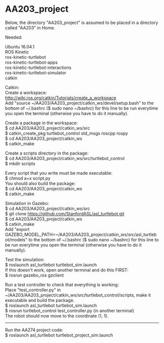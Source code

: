 # AA203_project

Below, the directory "AA203_project" is assumed to be placed in a directory called "AA203" in Home.  

Needed:  

Ubuntu 16.04.1  
ROS Kinetic  
ros-kinetic-turtlebot  
ros-kinetic-turtlebot-apps  
ros-kinetic-turtlebot-interactions  
ros-kinetic-turtlebot-simulator  
catkin

Catkin:  
Create a workspace:  
http://wiki.ros.org/catkin/Tutorials/create_a_workspace  
Add "source ~/AA203/AA203_project/catkin_ws/devel/setup.bash" to the bottom of ~/.bashrc ($ sudo nano ~/bashrc) for this line to be run everytime you open the terminal (otherwise you have to do it manually).  

Create a package in the workspace:  
$ cd AA203/AA203_project/catkin_ws/src  
$ catkin_create_pkg turtlebot_control std_msgs roscpp rospy  
$ cd AA203/AA203_project/catkin_ws  
$ catkin_make   

Create a scripts directory in the package:  
$ cd AA203/AA203_project/catkin_ws/src/turtlebot_control  
$ mkdir scripts  

Every script that you write must be made executable:  
$ chmod a+x script.py    
You should also build the package:  
$ cd AA203/AA203_project/catkin_ws  
$ catkin_make  

Simulation in Gazebo:  
$ cd AA203/AA203_project/catkin_ws/src  
$ git clone https://github.com/StanfordASL/asl_turtlebot.git  
$ cd AA203/AA203_project/catkin_ws    
$ catkin_make  
Add "export GAZEBO_MODEL_PATH=~/AA203/AA203_project/catkin_ws/src/asl_turtlebot/models" to the bottom of ~/.bashrc ($ sudo nano ~/bashrc) for this line to be run everytime you open the terminal (otherwise you have to do it manually).  

Test the simulation:  
$ roslaunch asl_turtlebot turtlebot_sim.launch  
If this doesn't work, open another terminal and do this FIRST:  
$ rosrun gazebo_ros gzclient  

Run a test controller to check that everything is working:  
Place "test_controller.py" in ~/AA203/AA203_project/catkin_ws/src/turtlebot_control/scripts, make it executable and build the package.  
$ roslaunch asl_turtlebot turtlebot_sim.launch  
$ rosrun turtlebot_control test_controller.py (in another terminal)  
The robot should now move to the coordinate (1, 1).    

*******

Run the AA274 project code:  
$ roslaunch asl_turtlebot turtlebot_project_sim.launch  

